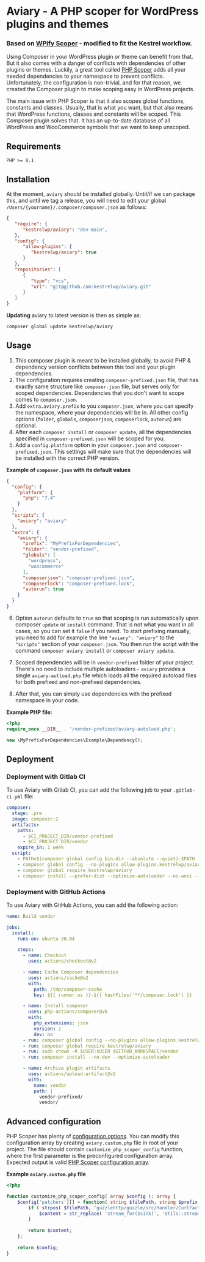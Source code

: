 # Aviary - A PHP scoper for WordPress plugins and themes

### Based on [WPify Scoper](https://github.com/wpify/scoper) - modified to fit the Kestrel workflow.

Using Composer in your WordPress plugin or theme can benefit from that. But it also comes with a danger of conflicts
with dependencies of other plugins or themes. Luckily, a great tool
called [PHP Scoper](https://github.com/humbug/php-scoper) adds all your needed dependencies to your namespace to prevent
conflicts. Unfortunately, the configuration is non-trivial, and for that reason, we created the Composer plugin to make
scoping easy in WordPress projects.

The main issue with PHP Scoper is that it also scopes global functions, constants and classes. Usually, that is what you
want, but that also means that WordPress functions, classes and constants will be scoped. This Composer plugin solves
that. It has an up-to-date database of all WordPress and WooCommerce symbols that we want to keep unscoped.

## Requirements

`PHP >= 8.1`

## Installation

At the moment, `aviary` should be installed globally. Until/if we can package this, and until we tag a release, you will
need to edit your global `/Users/{yourname}/.composer/composer.json` as follows:

```json
{
   "require": {
      "kestrelwp/aviary": "dev-main",
   },
   "config": {
      "allow-plugins": {
         "kestrelwp/aviary": true
      }
   },
   "repositories": [
      {
         "type": "vcs",
         "url": "git@github.com:kestrelwp/aviary.git"
      }
   ]
}
```

**Updating** aviary to latest version is then as simple as:

```bash
composer global update kestrelwp/aviary
```

## Usage

1. This composer plugin is meant to be installed globally, to avoid PHP & dependency version conflicts between this tool and your plugin dependencies.
2. The configuration requires creating `composer-prefixed.json` file, that has exactly same structure like `composer.json`
   file, but serves only for scoped dependencies. Dependencies that you don't want to scope comes to `composer.json`.
3. Add `extra.aviary.prefix` to you `composer.json`, where you can specify the namespace, where your dependencies
   will be in. All other config options (`folder`, `globals`, `composerjson`, `composerlock`, `autorun`) are optional.
4. After each `composer install` or `composer update`, all the dependencies specified in `composer-prefixed.json` will be
   scoped for you.
5. Add a `config.platform` option in your `composer.json` and `composer-prefixed.json`. This settings will make sure that the
   dependencies will be installed with the correct PHP version.

**Example of `composer.json` with its default values**

```json
{
  "config": {
    "platform": {
      "php": "7.4"
    }
  },
  "scripts": {
    "aviary": "aviary"
  },
  "extra": {
    "aviary": {
      "prefix": "MyPrefixForDependencies",
      "folder": "vendor-prefixed",
      "globals": [
        "wordpress",
        "woocommerce"
      ],
      "composerjson": "composer-prefixed.json",
      "composerlock": "composer-prefixed.lock",
      "autorun": true
    }
  }
}
```

6. Option `autorun` defaults to `true` so that scoping is run automatically upon composer `update` or `install` command.
   That is not what you want in all cases, so you can set it `false` if you need.
   To start prefixing manually, you need to add for example the line `"aviary": "aviary"` to the `"scripts"` section of your `composer.json`. 
   You then run the script with the command `composer aviary install` or `composer aviary update`.

7. Scoped dependencies will be in `vendor-prefixed` folder of your project. There's no need to include multiple autoloaders - `aviary` provides a single `aviary-autload.php` file which loads all the required autoload files for both prefixed and non-prefixed dependencies.

8. After that, you can simply use dependencies with the prefixed namespace in your code.

**Example PHP file:**

```php
<?php
require_once __DIR__ . '/vendor-prefixed/aviary-autoload.php';

new \MyPrefixForDependencies\Example\Dependency();
```

## Deployment

### Deployment with Gitlab CI

To use Aviary with Gitlab CI, you can add the following job to your `.gitlab-ci.yml` file:

```yaml
composer:
  stage: .pre
  image: composer:2
  artifacts:
    paths:
      - $CI_PROJECT_DIR/vendor-prefixed
      - $CI_PROJECT_DIR/vendor
    expire_in: 1 week
  script:
    - PATH=$(composer global config bin-dir --absolute --quiet):$PATH
    - composer global config --no-plugins allow-plugins.kestrelwp/aviary true
    - composer global require kestrelwp/aviary
    - composer install --prefer-dist --optimize-autoloader --no-ansi --no-interaction --no-dev
```

### Deployment with GitHub Actions

To use Aviary with GitHub Actions, you can add the following action:

```yaml
name: Build vendor

jobs:
  install:
    runs-on: ubuntu-20.04

    steps:
      - name: Checkout
        uses: actions/checkout@v2

      - name: Cache Composer dependencies
        uses: actions/cache@v2
        with:
          path: /tmp/composer-cache
          key: ${{ runner.os }}-${{ hashFiles('**/composer.lock') }}

      - name: Install composer
        uses: php-actions/composer@v6
        with:
          php_extensions: json
          version: 2
          dev: no
      - run: composer global config --no-plugins allow-plugins.kestrelwp/aviary true
      - run: composer global require kestrelwp/aviary
      - run: sudo chown -R $USER:$USER $GITHUB_WORKSPACE/vendor
      - run: composer install --no-dev --optimize-autoloader

      - name: Archive plugin artifacts
        uses: actions/upload-artifact@v2
        with:
          name: vendor
          path: |
            vendor-prefixed/
            vendor/
```

## Advanced configuration

PHP Scoper has plenty
of [configuration options](https://github.com/humbug/php-scoper/blob/master/docs/configuration.md#configuration). You
can modify this configuration array by creating `aviary.custom.php` file in root of your project. The file should
contain `customize_php_scoper_config` function, where the first parameter is the preconfigured configuration array. Expected output is
valid [PHP Scoper configuration array](https://github.com/humbug/php-scoper/blob/master/docs/configuration.md#configuration).

**Example `aviary.custom.php` file**

```php
<?php

function customize_php_scoper_config( array $config ): array {
    $config['patchers'][] = function( string $filePath, string $prefix, string $content ): string {
        if ( strpos( $filePath, 'guzzlehttp/guzzle/src/Handler/CurlFactory.php' ) !== false ) {
            $content = str_replace( 'stream_for($sink)', 'Utils::streamFor()', $content );
        }
        
        return $content;
    };
    
    return $config;
}
```
